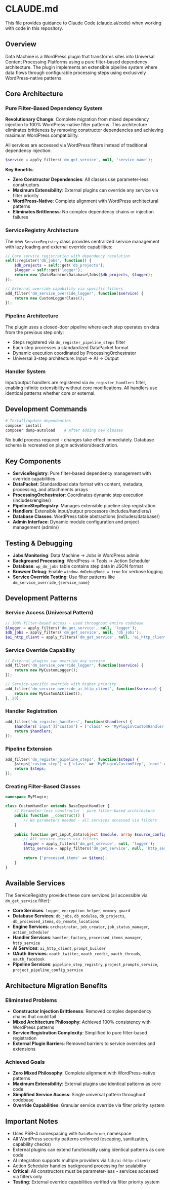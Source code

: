 # CLAUDE.md

This file provides guidance to Claude Code (claude.ai/code) when working with code in this repository.

## Overview

Data Machine is a WordPress plugin that transforms sites into Universal Content Processing Platforms using a pure filter-based dependency architecture. The plugin implements an extensible pipeline system where data flows through configurable processing steps using exclusively WordPress-native patterns.

## Core Architecture

### Pure Filter-Based Dependency System

**Revolutionary Change**: Complete migration from mixed dependency injection to 100% WordPress-native filter patterns. This architecture eliminates brittleness by removing constructor dependencies and achieving maximum WordPress compatibility.

All services are accessed via WordPress filters instead of traditional dependency injection:

```php
$service = apply_filters('dm_get_service', null, 'service_name');
```

**Key Benefits**:
- **Zero Constructor Dependencies**: All classes use parameter-less constructors
- **Maximum Extensibility**: External plugins can override any service via filter priority
- **WordPress-Native**: Complete alignment with WordPress architectural patterns
- **Eliminates Brittleness**: No complex dependency chains or injection failures

### ServiceRegistry Architecture

The new `ServiceRegistry` class provides centralized service management with lazy loading and external override capabilities:

```php
// Core service registration with dependency resolution
self::register('db_jobs', function() {
    $db_projects = self::get('db_projects');
    $logger = self::get('logger');
    return new \DataMachine\Database\Jobs($db_projects, $logger);
});

// External override capability via specific filters
add_filter('dm_service_override_logger', function($service) {
    return new CustomLoggerClass();
});
```

### Pipeline Architecture

The plugin uses a closed-door pipeline where each step operates on data from the previous step only:
- Steps registered via `dm_register_pipeline_steps` filter
- Each step processes a standardized DataPacket format
- Dynamic execution coordinated by ProcessingOrchestrator
- Universal 3-step architecture: Input → AI → Output

### Handler System

Input/output handlers are registered via `dm_register_handlers` filter, enabling infinite extensibility without core modifications. All handlers use identical patterns whether core or external.

## Development Commands

```bash
# Install/update dependencies
composer install
composer dump-autoload    # After adding new classes
```

No build process required - changes take effect immediately. Database schema is recreated on plugin activation/deactivation.

## Key Components

- **ServiceRegistry**: Pure filter-based dependency management with override capabilities
- **DataPacket**: Standardized data format with content, metadata, processing, and attachments arrays
- **ProcessingOrchestrator**: Coordinates dynamic step execution (includes/engine/)
- **PipelineStepRegistry**: Manages extensible pipeline step registration
- **Handlers**: Extensible input/output processors (includes/handlers/)
- **Database Classes**: WordPress table abstractions (includes/database/)
- **Admin Interface**: Dynamic module configuration and project management (admin/)

## Testing & Debugging

- **Jobs Monitoring**: Data Machine → Jobs in WordPress admin
- **Background Processing**: WordPress → Tools → Action Scheduler
- **Database**: `wp_dm_jobs` table contains step data in JSON format
- **Browser Debug**: Enable `window.dmDebugMode = true` for verbose logging
- **Service Override Testing**: Use filter patterns like `dm_service_override_{service_name}`

## Development Patterns

### Service Access (Universal Pattern)
```php
// 100% filter-based access - used throughout entire codebase
$logger = apply_filters('dm_get_service', null, 'logger');
$db_jobs = apply_filters('dm_get_service', null, 'db_jobs');
$ai_http_client = apply_filters('dm_get_service', null, 'ai_http_client');
```

### Service Override Capability
```php
// External plugins can override any service
add_filter('dm_service_override_logger', function($service) {
    return new MyCustomLogger();
});

// Service-specific override with higher priority
add_filter('dm_service_override_ai_http_client', function($service) {
    return new MyCustomAIClient();
}, 20);
```

### Handler Registration
```php
add_filter('dm_register_handlers', function($handlers) {
    $handlers['input']['custom'] = ['class' => 'MyPlugin\CustomHandler', 'label' => 'Custom Source'];
    return $handlers;
});
```

### Pipeline Extension
```php
add_filter('dm_register_pipeline_steps', function($steps) {
    $steps['custom_step'] = ['class' => 'MyPlugin\CustomStep', 'next' => 'ai'];
    return $steps;
});
```

### Creating Filter-Based Classes
```php
namespace MyPlugin;

class CustomHandler extends BaseInputHandler {
    // Parameter-less constructor - pure filter-based architecture
    public function __construct() {
        // No parameters needed - all services accessed via filters
    }
    
    public function get_input_data(object $module, array $source_config, int $user_id): array {
        // All service access via filters
        $logger = apply_filters('dm_get_service', null, 'logger');
        $http_service = apply_filters('dm_get_service', null, 'http_service');
        
        return ['processed_items' => $items];
    }
}
```

## Available Services

The ServiceRegistry provides these core services (all accessible via `dm_get_service` filter):

- **Core Services**: `logger`, `encryption_helper`, `memory_guard`
- **Database Services**: `db_jobs`, `db_modules`, `db_projects`, `db_processed_items`, `db_remote_locations`
- **Engine Services**: `orchestrator`, `job_creator`, `job_status_manager`, `action_scheduler`
- **Handler Services**: `handler_factory`, `processed_items_manager`, `http_service`
- **AI Services**: `ai_http_client`, `prompt_builder`
- **OAuth Services**: `oauth_twitter`, `oauth_reddit`, `oauth_threads`, `oauth_facebook`
- **Pipeline Services**: `pipeline_step_registry`, `project_prompts_service`, `project_pipeline_config_service`

## Architecture Migration Benefits

### Eliminated Problems
- **Constructor Injection Brittleness**: Removed complex dependency chains that could fail
- **Mixed Architecture Philosophy**: Achieved 100% consistency with WordPress patterns
- **Service Registration Complexity**: Simplified to pure filter-based registration
- **External Plugin Barriers**: Removed barriers to service overrides and extensions

### Achieved Goals
- **Zero Mixed Philosophy**: Complete alignment with WordPress-native patterns
- **Maximum Extensibility**: External plugins use identical patterns as core code
- **Simplified Service Access**: Single universal pattern throughout codebase
- **Override Capabilities**: Granular service override via filter priority system

## Important Notes

- Uses PSR-4 namespacing with `DataMachine\` namespace
- All WordPress security patterns enforced (escaping, sanitization, capability checks)
- External plugins can extend functionality using identical patterns as core code
- AI integration supports multiple providers via `lib/ai-http-client/`
- Action Scheduler handles background processing for scalability
- **Critical**: All constructors must be parameter-less - services accessed via filters only
- **Testing**: External override capabilities verified via filter priority system